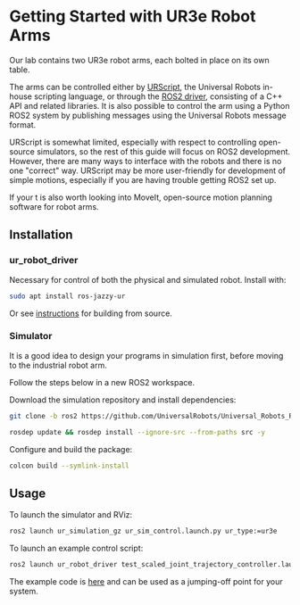 # Getting Started with UR3e Robot Arms

Our lab contains two UR3e robot arms, each bolted in place on its own table.

The arms can be controlled either by [URScript](https://www.universal-robots.com/developer/urscript/), the Universal Robots in-house scripting language, or through the [ROS2 driver](https://docs.universal-robots.com/Universal_Robots_ROS_Documentation/index.html), consisting of a C++ API and related libraries. It is also possible to control the arm using a Python ROS2 system by publishing messages using the Universal Robots message format.

URScript is somewhat limited, especially with respect to controlling open-source simulators, so the rest of this guide will focus on ROS2 development. However, there are many ways to interface with the robots and there is no one "correct" way. URScript may be more user-friendly for development of simple motions, especially if you are having trouble getting ROS2 set up.

If your t is also worth looking into MoveIt, open-source motion planning software for robot arms.

## Installation

### ur_robot_driver

Necessary for control of both the physical and simulated robot. Install with:

```bash
sudo apt install ros-jazzy-ur
```

Or see [instructions](https://docs.universal-robots.com/Universal_Robots_ROS2_Documentation/doc/ur_robot_driver/ur_robot_driver/doc/installation/installation.html#build-from-source) for building from source.

### Simulator

It is a good idea to design your programs in simulation first, before moving to the industrial robot arm. 

Follow the steps below in a new ROS2 workspace.

Download the simulation repository and install dependencies:

```bash
git clone -b ros2 https://github.com/UniversalRobots/Universal_Robots_ROS2_GZ_Simulation.git src/ur_simulation_gz
```

```bash
rosdep update && rosdep install --ignore-src --from-paths src -y
```

Configure and build the package:

```bash
colcon build --symlink-install
```

## Usage

To launch the simulator and RViz:

```bash
ros2 launch ur_simulation_gz ur_sim_control.launch.py ur_type:=ur3e
```

To launch an example control script:

```bash
ros2 launch ur_robot_driver test_scaled_joint_trajectory_controller.launch.py
```

The example code is [here](https://github.com/ros-controls/ros2_controllers/blob/master/ros2_controllers_test_nodes/ros2_controllers_test_nodes/publisher_joint_trajectory_controller.py) and can be used as a jumping-off point for your system.
